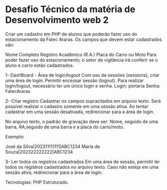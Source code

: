 # Desafio Técnico da matéria de Desenvolvimento web 2

Criar um cadastro em PHP de alunos que poderão fazer uso do estacionamento da Fatec Araras. Os campos que devem estar cadastrados são:

Nome Completo
Registro Acadêmico (R.A.)
Placa do Carro ou Moto
Para poder fazer uso do estacionamento, o setor de vigilância irá conferir se o aluno e carro estão cadastrados.

1- DashBoard - Área de login/logout 
Com uso de sessões (sessions), criar uma área de login. Permitir encessar sessão (logout). Para realizar login/logout, necessário ter um único login e senha.
Login: portaria
Senha: FatecAraras

2- Criar registro 
Cadastrar os campos supracitados em arquivo texto. Será possível realizar o cadastro somente em uma sessão ativa. Ao tentar cadastrar em uma sessão desativada, redirecionar para a área de login.

No arquivo texto, o padrão de gravação deve ser: Nome, seguido de uma barra, RA,seguido de uma barra e a placa do carro/moto.

Exemplo:

José da Silva|202311111111|ABC1234
Maria de Souza|202322222222|ABC1234


3- Ler todos os registros cadastrados
Em uma área de sessão, permitir ler todos os registros cadastrados no arquivo texto. Caso não esteja em uma sessão ativa, redirecionar para a área de login.

Tecnologias: PHP Estruturado.
